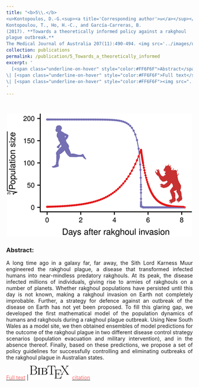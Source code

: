 ```yaml
---
title: "<b>5\\.</b> 
<u>Kontopoulos, D.-G.<sup><a title='Corresponding author'>✉</a></sup></u>, 
Kontopoulou, T., Ho, H.-C., and García-Carreras, B. 
(2017). **Towards a theoretically informed policy against a rakghoul 
plague outbreak.** 
The Medical Journal of Australia 207(11):490-494. <img src='../images/open_access.png'>"
collection: publications
permalink: /publication/5_Towards_a_theoretically_informed
excerpt: '
  [<span class="underline-on-hover" style="color:#FF6F6F">Abstract</span>](../publication/5_Towards_a_theoretically_informed)
\| [<span class="underline-on-hover" style="color:#FF6F6F">Full text</span>](https://doi.org/10.5694/mja17.00792)
\| [<span class="underline-on-hover" style="color:#FF6F6F"><img src="../images/bibtex.svg">citation</span>](../bibtex/5_Towards_a_theoretically_informed.bib)
'
---
```


<br><center><img src="../images/publications/rakghouls.png"></center>

### Abstract:

<p style='text-align: justify;'>
A long time ago in a galaxy far, far away, the Sith Lord Karness Muur 
engineered the rakghoul plague, a disease that transformed infected 
humans into near-mindless predatory rakghouls. At its peak, the disease 
infected millions of individuals, giving rise to armies of rakghouls on 
a number of planets. Whether rakghoul populations have persisted until 
this day is not known, making a rakghoul invasion on Earth not 
completely improbable. Further, a strategy for defence against an 
outbreak of the disease on Earth has not yet been proposed. To fill 
this glaring gap, we developed the first mathematical model of the 
population dynamics of humans and rakghouls during a rakghoul plague 
outbreak. Using New South Wales as a model site, we then obtained 
ensembles of model predictions for the outcome of the rakghoul plague 
in two different disease control strategy scenarios (population 
evacuation and military intervention), and in the absence thereof. 
Finally, based on these predictions, we propose a set of policy 
guidelines for successfully controlling and eliminating outbreaks of 
the rakghoul plague in Australian states.
</p>

[<span class="underline-on-hover" style="color:#FF6F6F">Full text</span>](https://doi.org/10.5694/mja17.00792)
\| [<span class="underline-on-hover" style="color:#FF6F6F"><img src="../images/bibtex.svg">citation</span>](../bibtex/5_Towards_a_theoretically_informed.bib)
